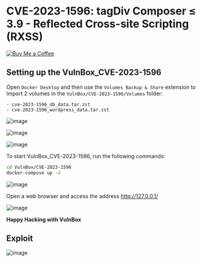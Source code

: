 # CVE-2023-1596: tagDiv Composer ≤ 3.9 - Reflected Cross-site Scripting (RXSS)
[![Buy Me a Coffee](https://www.buymeacoffee.com/assets/img/custom_images/orange_img.png)](https://www.buymeacoffee.com/truocphan)

## Setting up the VulnBox_CVE-2023-1596
Open `Docker Desktop` and then use the `Volumes Backup & Share` extension to Import 2 volumes in the `VulnBox/CVE-2023-1596/Volumes` folder:
```
- cve-2023-1596_db_data.tar.zst
- cve-2023-1596_wordpress_data.tar.zst
```

![image](https://user-images.githubusercontent.com/57470560/233775837-ca5b5f13-fbf6-4665-8715-e9572d1eb67b.png)

![image](https://user-images.githubusercontent.com/57470560/233775933-28d93d35-7d47-4a80-9849-36fc31b553aa.png)

![image](https://user-images.githubusercontent.com/57470560/233776007-e713b2c7-e802-408d-a8ca-d0a4cf090b8e.png)

To start VulnBox_CVE-2023-1596, run the following commands:
```bash
cd VulnBox/CVE-2023-1596
docker-compose up -d
```

![image](https://user-images.githubusercontent.com/57470560/233776213-79633ada-bba5-43b1-a57f-fda802173078.png)

Open a web browser and access the address http://127.0.0.1/

![image](https://user-images.githubusercontent.com/57470560/233776234-b42045e9-c0ae-42e8-af87-432e104b9044.png)

**Happy Hacking with VulnBox**

## Exploit
![image](https://user-images.githubusercontent.com/57470560/233776313-f9d18dda-6b9a-483d-85e9-03a522a594aa.png)

